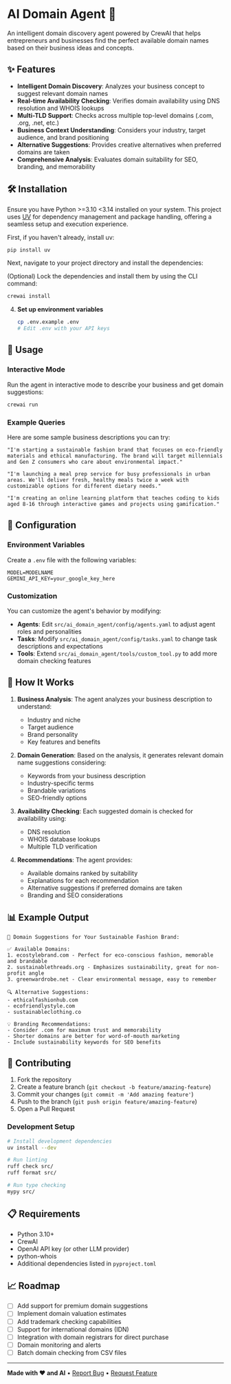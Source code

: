 # AI Domain Agent 🚀

An intelligent domain discovery agent powered by CrewAI that helps entrepreneurs and businesses find the perfect available domain names based on their business ideas and concepts.

## ✨ Features

- **Intelligent Domain Discovery**: Analyzes your business concept to suggest relevant domain names
- **Real-time Availability Checking**: Verifies domain availability using DNS resolution and WHOIS lookups
- **Multi-TLD Support**: Checks across multiple top-level domains (.com, .org, .net, etc.)
- **Business Context Understanding**: Considers your industry, target audience, and brand positioning
- **Alternative Suggestions**: Provides creative alternatives when preferred domains are taken
- **Comprehensive Analysis**: Evaluates domain suitability for SEO, branding, and memorability

## 🛠️ Installation

Ensure you have Python >=3.10 <3.14 installed on your system. This project uses [UV](https://docs.astral.sh/uv/) for dependency management and package handling, offering a seamless setup and execution experience.

First, if you haven't already, install uv:

```bash
pip install uv
```

Next, navigate to your project directory and install the dependencies:

(Optional) Lock the dependencies and install them by using the CLI command:
```bash
crewai install
```

4. **Set up environment variables**
   ```bash
   cp .env.example .env
   # Edit .env with your API keys
   ```

## 🚀 Usage

### Interactive Mode

Run the agent in interactive mode to describe your business and get domain suggestions:

```bash
crewai run
```

### Example Queries

Here are some sample business descriptions you can try:

```
"I'm starting a sustainable fashion brand that focuses on eco-friendly materials and ethical manufacturing. The brand will target millennials and Gen Z consumers who care about environmental impact."
```

```
"I'm launching a meal prep service for busy professionals in urban areas. We'll deliver fresh, healthy meals twice a week with customizable options for different dietary needs."
```

```
"I'm creating an online learning platform that teaches coding to kids aged 8-16 through interactive games and projects using gamification."
```

## 🔧 Configuration

### Environment Variables

Create a `.env` file with the following variables:

```env
MODEL=MODELNAME
GEMINI_API_KEY=your_google_key_here
```

### Customization

You can customize the agent's behavior by modifying:

- **Agents**: Edit `src/ai_domain_agent/config/agents.yaml` to adjust agent roles and personalities
- **Tasks**: Modify `src/ai_domain_agent/config/tasks.yaml` to change task descriptions and expectations
- **Tools**: Extend `src/ai_domain_agent/tools/custom_tool.py` to add more domain checking features

## 🤖 How It Works

1. **Business Analysis**: The agent analyzes your business description to understand:
   - Industry and niche
   - Target audience
   - Brand personality
   - Key features and benefits

2. **Domain Generation**: Based on the analysis, it generates relevant domain name suggestions considering:
   - Keywords from your business description
   - Industry-specific terms
   - Brandable variations
   - SEO-friendly options

3. **Availability Checking**: Each suggested domain is checked for availability using:
   - DNS resolution
   - WHOIS database lookups
   - Multiple TLD verification

4. **Recommendations**: The agent provides:
   - Available domains ranked by suitability
   - Explanations for each recommendation
   - Alternative suggestions if preferred domains are taken
   - Branding and SEO considerations

## 📊 Example Output

```
🎯 Domain Suggestions for Your Sustainable Fashion Brand:

✅ Available Domains:
1. ecostylebrand.com - Perfect for eco-conscious fashion, memorable and brandable
2. sustainablethreads.org - Emphasizes sustainability, great for non-profit angle
3. greenwardrobe.net - Clear environmental message, easy to remember

🔍 Alternative Suggestions:
- ethicalfashionhub.com
- ecofriendlystyle.com
- sustainableclothing.co

💡 Branding Recommendations:
- Consider .com for maximum trust and memorability
- Shorter domains are better for word-of-mouth marketing
- Include sustainability keywords for SEO benefits
```

## 🤝 Contributing

1. Fork the repository
2. Create a feature branch (`git checkout -b feature/amazing-feature`)
3. Commit your changes (`git commit -m 'Add amazing feature'`)
4. Push to the branch (`git push origin feature/amazing-feature`)
5. Open a Pull Request

### Development Setup

```bash
# Install development dependencies
uv install --dev

# Run linting
ruff check src/
ruff format src/

# Run type checking
mypy src/
```

## 📋 Requirements

- Python 3.10+
- CrewAI
- OpenAI API key (or other LLM provider)
- python-whois
- Additional dependencies listed in `pyproject.toml`

## 📈 Roadmap

- [ ] Add support for premium domain suggestions
- [ ] Implement domain valuation estimates
- [ ] Add trademark checking capabilities
- [ ] Support for international domains (IDN)
- [ ] Integration with domain registrars for direct purchase
- [ ] Domain monitoring and alerts
- [ ] Batch domain checking from CSV files

---

**Made with ❤️ and AI** • [Report Bug](https://github.com/yourusername/ai-domain-agent/issues) • [Request Feature](https://github.com/yourusername/ai-domain-agent/issues)
